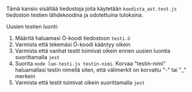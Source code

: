 Tämä kansio sisältää tiedostoja joita käytetään `koodista_ast.test.js` tiedoston
testien lähdekoodina ja odotettuina tuloksina.

Uusien testien luonti:

1. Määritä haluamasi Ö-koodi tiedostoon `testi.ö`
2. Varmista että tekemäsi Ö-koodi kääntyy oikein
3. Varmista että vanhat testit toimivat oikein ennen uusien luontia suorittamalla `jest` 
3. Suorita `node luo-testi.js testin-nimi`. Korvaa "testin-nimi" haluamallasi testin nimellä siten, että välimerkit on korvattu "-" tai "_" merkein
4. Varmista että testit toimivat oikein suorittamalla `jest`